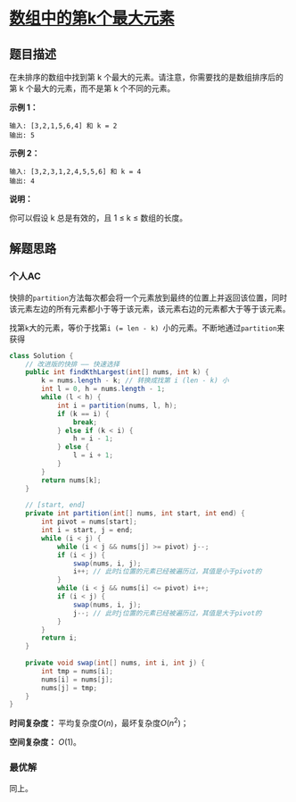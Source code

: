 # [数组中的第k个最大元素](https://leetcode-cn.com/problems/kth-largest-element-in-an-array/)

## 题目描述

在未排序的数组中找到第 k 个最大的元素。请注意，你需要找的是数组排序后的第 k 个最大的元素，而不是第 k 个不同的元素。

**示例 1：**

```
输入: [3,2,1,5,6,4] 和 k = 2
输出: 5
```

**示例 2：**

```
输入: [3,2,3,1,2,4,5,5,6] 和 k = 4
输出: 4
```

**说明：**

你可以假设 k 总是有效的，且 1 ≤ k ≤ 数组的长度。

## 解题思路

### 个人AC

快排的`partition`方法每次都会将一个元素放到最终的位置上并返回该位置，同时该元素左边的所有元素都小于等于该元素，该元素右边的元素都大于等于该元素。

找第`k`大的元素，等价于找第`i (= len - k) `小的元素。不断地通过`partition`来获得

```Java
class Solution {
    // 改进版的快排 —— 快速选择
    public int findKthLargest(int[] nums, int k) {
        k = nums.length - k; // 转换成找第 i (len - k) 小
        int l = 0, h = nums.length - 1;
        while (l < h) {
            int i = partition(nums, l, h);
            if (k == i) {
                break;
            } else if (k < i) {
                h = i - 1;
            } else {
                l = i + 1;
            }
        }
        return nums[k];
    }
    
    // [start, end]
    private int partition(int[] nums, int start, int end) {
        int pivot = nums[start];
        int i = start, j = end;
        while (i < j) {
            while (i < j && nums[j] >= pivot) j--;
            if (i < j) {
                swap(nums, i, j);
                i++; // 此时i位置的元素已经被遍历过，其值是小于pivot的
            }
            while (i < j && nums[i] <= pivot) i++;
            if (i < j) {
                swap(nums, i, j);
                j--; // 此时j位置的元素已经被遍历过，其值是大于pivot的
            }
        }
        return i;
    }
    
    private void swap(int[] nums, int i, int j) {
        int tmp = nums[i];
        nums[i] = nums[j];
        nums[j] = tmp;
    }
}
```

**时间复杂度：** 平均复杂度$O(n)$，最坏复杂度$O(n^2)$；

**空间复杂度：** $O(1)$。

### 最优解

同上。